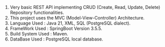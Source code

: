 1. Very basic REST API implementing CRUD (Create, Read, Update, Delete) Repository functionalities.
2. This project uses the MVC (Model-View-Controller) Architecture.
3. Language Used : Java 21, XML, SQL (PostgreSQL dialect).
4. FrameWork Used : SpringBoot Version 3.5.5.
5. Build System Used : Maven.
6. DataBase Used : PostgreSQL local database.
